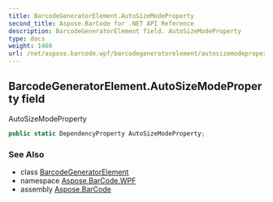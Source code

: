```yaml
---
title: BarcodeGeneratorElement.AutoSizeModeProperty
second_title: Aspose.BarCode for .NET API Reference
description: BarcodeGeneratorElement field. AutoSizeModeProperty
type: docs
weight: 1460
url: /net/aspose.barcode.wpf/barcodegeneratorelement/autosizemodeproperty/
---
```

## BarcodeGeneratorElement.AutoSizeModeProperty field

AutoSizeModeProperty

```csharp
public static DependencyProperty AutoSizeModeProperty;
```

### See Also

* class [BarcodeGeneratorElement](../)
* namespace [Aspose.BarCode.WPF](../../../aspose.barcode.wpf/)
* assembly [Aspose.BarCode](../../../)


